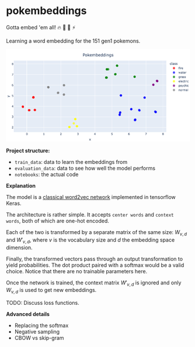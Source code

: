 # pokembeddings
Gotta embed 'em all! :fire: :ocean: :seedling: :zap:

Learning a word embedding for the 151 gen1 pokemons. 

![alt text](https://github.com/emilioMaddalena/pokembeddings/blob/main/data/embedding_projection.png)

**Project structure:**
- `train_data`: data to learn the embeddings from
- `evaluation_data`: data to see how well the model performs
- `notebooks`: the actual code

**Explanation**

The model is a [classical word2vec network](https://www.tensorflow.org/text/tutorials/word2vec) implemented in tensorflow Keras.

The architecture is rather simple. It accepts `center words` and `context words`, both of which are one-hot encoded. 

Each of the two is transformed by a separate matrix of the same size: $W_{v,d}$ and $W'_{v,d}$, where $v$ is the vocabulary size and $d$ the embedding space dimension. 

Finally, the transformed vectors pass through an output transformation to yield probabilities. The dot product paired with a softmax would be a valid choice. Notice that there are no trainable parameters here.

Once the network is trained, the context matrix $W'_{v,d}$ is ignored and only $W_{v,d}$ is used to get new embeddings.

TODO: Discuss loss functions.

**Advanced details**

- Replacing the softmax
- Negative sampling
- CBOW vs skip-gram


